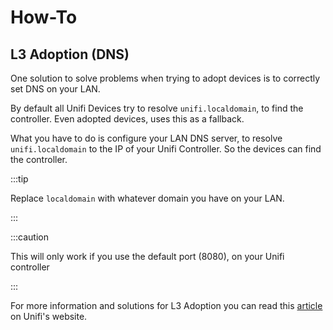 # How-To

## L3 Adoption (DNS)

One solution to solve problems when trying to adopt devices is to
correctly set DNS on your LAN.

By default all Unifi Devices try to resolve `unifi.localdomain`,
to find the controller. Even adopted devices, uses this as a fallback.

What you have to do is configure your LAN DNS server, to resolve
`unifi.localdomain` to the IP of your Unifi Controller. So the devices can find the
controller.

:::tip

Replace `localdomain` with whatever domain you have on your LAN.

:::

:::caution

This will only work if you use the default port (8080), on your Unifi controller

:::

For more information and solutions for L3 Adoption you can read this
[article](https://help.ui.com/hc/en-us/articles/204909754-UniFi-Network-Layer-3-Adoption)
on Unifi's website.
